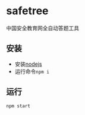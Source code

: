 safetree
====
中国安全教育网全自动答题工具

## 安装

- 安装[nodejs](https://nodejs.org/zh-cn/download/)
- 运行命令`npm i`

## 运行

```bash
npm start
```